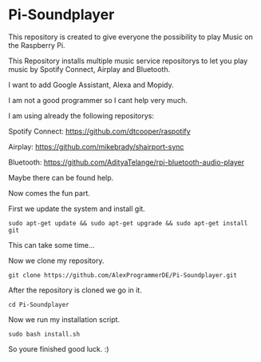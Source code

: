 # Pi-Soundplayer

This repository is created to give everyone the possibility to play Music on the Raspberry Pi.

This Repository installs multiple music service repositorys to let you play music by Spotify Connect, Airplay and Bluetooth.

I want to add Google Assistant, Alexa and Mopidy.

I am not a good programmer so I cant help very much.

I am using already the following repositorys:

Spotify Connect: https://github.com/dtcooper/raspotify

Airplay: https://github.com/mikebrady/shairport-sync

Bluetooth: https://github.com/AdityaTelange/rpi-bluetooth-audio-player

Maybe there can be found help.

Now comes the fun part. 

First we update the system and install git.
```
sudo apt-get update && sudo apt-get upgrade && sudo apt-get install git
```
This can take some time...

Now we clone my repository.
```
git clone https://github.com/AlexProgrammerDE/Pi-Soundplayer.git
```
After the repository is cloned we go in it.
```
cd Pi-Soundplayer
```
Now we run my installation script.
```
sudo bash install.sh
```
So youre finished good luck. :)

